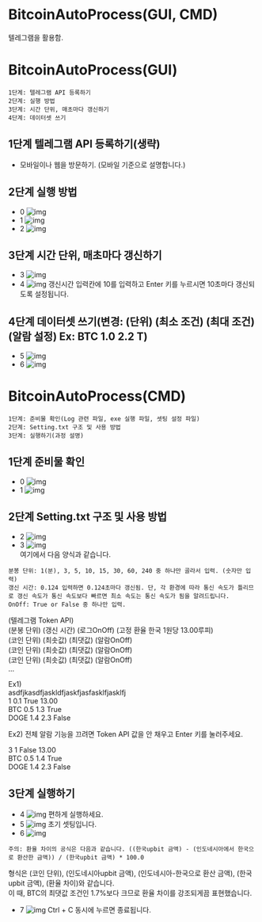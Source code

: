 # BitcoinAutoProcess(GUI, CMD)
텔레그램을 활용함.

# BitcoinAutoProcess(GUI)
```
1단계: 텔레그램 API 등록하기
2단계: 실행 방법
3단계: 시간 단위, 매초마다 갱신하기
4단계: 데이터셋 쓰기
```
## 1단계 텔레그램 API 등록하기(생략)
- 모바일이나 웹을 방문하기. (모바일 기준으로 설명합니다.)

## 2단계 실행 방법
- 0
![img](./image/0.PNG/)
- 1
![img](./image/1.PNG/)
- 2
![img](./image/2.PNG/)
## 3단계 시간 단위, 매초마다 갱신하기
- 3
![img](./image/3.PNG/)
- 4
![img](./image/4.PNG/)
갱신시간 입력칸에 10를 입력하고 Enter 키를 누르시면 10초마다 갱신되도록 설정됩니다.
## 4단계 데이터셋 쓰기(변경: (단위) (최소 조건) (최대 조건) (알람 설정) Ex: BTC 1.0 2.2 T)
- 5
![img](./image/5.PNG/)
- 6
![img](./image/6.PNG/)

# BitcoinAutoProcess(CMD)
```
1단계: 준비물 확인(Log 관련 파일, exe 실행 파일, 셋팅 설정 파일)
2단계: Setting.txt 구조 및 사용 방법
3단계: 실행하기(과정 설명)
```
## 1단계 준비물 확인
- 0
![img](./image/cmd/0.PNG/)
- 1
![img](./image/cmd/1.PNG/)
## 2단계 Setting.txt 구조 및 사용 방법
- 2
![img](./image/cmd/2.PNG/)
- 3
![img](./image/cmd/3.PNG/)   
여기에서 다음 양식과 같습니다.   
```주의 사항   
분봉 단위: 1(분), 3, 5, 10, 15, 30, 60, 240 중 하나만 골라서 입력. (숫자만 입력)   
갱신 시간: 0.124 입력하면 0.124초마다 갱신됨. 단, 각 환경에 따라 통신 속도가 틀리므로 갱신 속도가 통신 속도보다 빠르면 최소 속도는 통신 속도가 됨을 알려드립니다.   
OnOff: True or False 중 하나만 입력.   
```   
(텔레그램 Token API)   
(분봉 단위) (갱신 시간) (로그OnOff) (고정 환율 한국 1원당 13.00루피)   
(코인 단위) (최솟값) (최댓값) (알람OnOff)      
(코인 단위) (최솟값) (최댓값) (알람OnOff)   
(코인 단위) (최솟값) (최댓값) (알람OnOff)   
...
   
Ex1)   
asdfjkasdfjaskldfjaskfjasfasklfjasklfj   
1 0.1 True 13.00   
BTC 0.5 1.3 True   
DOGE 1.4 2.3 False   
   
Ex2) 전체 알람 기능을 끄려면 Token API 값을 안 채우고 Enter 키를 눌러주세요.   
   
3 1 False 13.00   
BTC 0.5 1.4 True   
DOGE 1.4 2.3 False   
   
## 3단계 실행하기
- 4
![img](./image/cmd/4.PNG/)
편하게 실행하세요.
- 5
![img](./image/cmd/5.PNG/)
초기 셋팅입니다.
- 6
![img](./image/cmd/6.PNG/)
```
주의: 환율 차이의 공식은 다음과 같습니다. ((한국upbit 금액) - (인도네시아에서 한국으로 환산한 금액)) / (한국upbit 금액) * 100.0   
```   
형식은 (코인 단위), (인도네시아upbit 금액), (인도네시아-한국으로 환산 금액), (한국upbit 금액), (환율 차이)와 같습니다.    
이 때, BTC의 최댓값 조건인 1.7%보다 크므로 환율 차이를 강조되게끔 표현했습니다.   
- 7
![img](./image/cmd/7.PNG/)
Ctrl + C 동시에 누르면 종료됩니다.   

